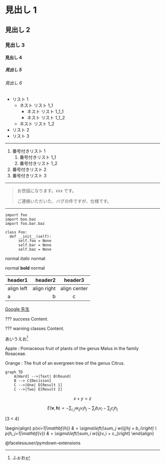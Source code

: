 # 見出し 1

## 見出し 2

### 見出し 3

#### 見出し 4

##### 見出し 5

###### 見出し 6

- リスト 1
    - ネスト リスト 1_1
        - ネスト リスト 1_1_1
        - ネスト リスト 1_1_2
    - ネスト リスト 1_2
- リスト 2
- リスト 3

---

1. 番号付きリスト 1
    1. 番号付きリスト 1_1
    1. 番号付きリスト 1_2
1. 番号付きリスト 2
1. 番号付きリスト 3

---

> お世話になります。xxx です。
>
> ご連絡いただいた、バグの件ですが、仕様です。

---

```py3
import foo
import boo.baz
import foo.bar.baz

class Foo:
  def __init__(self):
      self.foo = None
      self.bar = None
      self.baz = None
```

normal _italic_ normal

normal **bold** normal

| header1    |     header2 |   header3    |
| :--------- | ----------: | :----------: |
| align left | align right | align center |
| a          |           b |      c       |

[Google 先生](https://www.google.co.jp/)

??? success
    Content.

??? warning classes
    Content.

あいうえお[^1]

[^1]: ふぉお

Apple
:   Pomaceous fruit of plants of the genus Malus in
    the family Rosaceae.

Orange
:   The fruit of an evergreen tree of the genus Citrus.

```mermaid
graph TD
    A[Hard] -->|Text| B(Round)
    B --> C{Decision}
    C -->|One| D[Result 1]
    C -->|Two| E[Result 2]
```

$$
x + y = z
$$

$$
E(\mathbf{v}, \mathbf{h}) = -\sum_{i,j}w_{ij}v_i h_j - \sum_i b_i v_i - \sum_j c_j h_j
$$

\[3 < 4\]

\begin{align}
p(v*i=1|\mathbf{h}) & = \sigma\left(\sum_j w*{ij}h*j + b_i\right) \\
p(h_j=1|\mathbf{v}) & = \sigma\left(\sum_i w*{ij}v_i + c_j\right)
\end{align}

@facelessuser/pymdown-extensions
